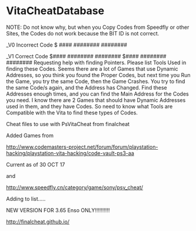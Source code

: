 # VitaCheatDatabase

NOTE: Do not know why, but when you Copy Codes from Speedfly or other Sites, the Codes do not work because the BIT ID is not correct.

_V0 Incorrect Code
$ #### ######## ########
 
_V1 Correct Code
$#### ######## ########
$#### ######## ########
 Requesting help with finding Pointers. Please list Tools Used in finding these Codes. Seems there are a lot of Games that use Dynamic Addresses, so you think you found the Proper Codes, but next time you Run the Game, you try the same Code, then the Game Crashes. You try to find the same Code/s again, and the Address has Changed. 
Find these Addresses enough times, and you can find the Main Address for the Codes you need. I know there are 2 Games that should have Dynamic Addresses used in them, and they have Codes. So need to know what Tools are Compatible with the Vita to find these types of Codes.

Cheat files to use with PsVitaCheat from finalcheat

Added Games from 

http://www.codemasters-project.net/forum/forum/playstation-hacking/playstation-vita-hacking/code-vault-ps3-aa

Current as of 30 OCT 17

and

http://www.speedfly.cn/category/game/sony/psv_cheat/

Adding to list.....

NEW VERSION FOR 3.65 Enso ONLY!!!!!!!!!!

http://finalcheat.github.io/
